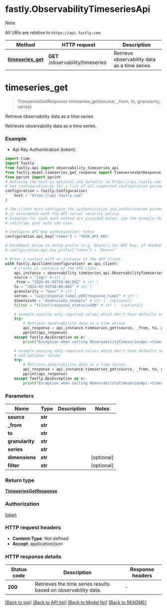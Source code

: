 # fastly.ObservabilityTimeseriesApi

> [!NOTE]
> All URIs are relative to `https://api.fastly.com`

Method | HTTP request | Description
------------- | ------------- | -------------
[**timeseries_get**](ObservabilityTimeseriesApi.md#timeseries_get) | **GET** /observability/timeseries | Retrieve observability data as a time series


# **timeseries_get**
> TimeseriesGetResponse timeseries_get(source, _from, to, granularity, series)

Retrieve observability data as a time series

Retrieves observability data as a time series.

### Example

* Api Key Authentication (token):

```python
import time
import fastly
from fastly.api import observability_timeseries_api
from fastly.model.timeseries_get_response import TimeseriesGetResponse
from pprint import pprint
# Defining the host is optional and defaults to https://api.fastly.com
# See configuration.py for a list of all supported configuration parameters.
configuration = fastly.Configuration(
    host = "https://api.fastly.com"
)

# The client must configure the authentication and authorization parameters
# in accordance with the API server security policy.
# Examples for each auth method are provided below, use the example that
# satisfies your auth use case.

# Configure API key authorization: token
configuration.api_key['token'] = 'YOUR_API_KEY'

# Uncomment below to setup prefix (e.g. Bearer) for API key, if needed
# configuration.api_key_prefix['token'] = 'Bearer'

# Enter a context with an instance of the API client
with fastly.ApiClient(configuration) as api_client:
    # Create an instance of the API class
    api_instance = observability_timeseries_api.ObservabilityTimeseriesApi(api_client)
    source = "logs" # str | 
    _from = "2024-01-03T16:00:00Z" # str | 
    to = "2024-01-03T18:00:00Z" # str | 
    granularity = "hour" # str | 
    series = "avg[response_time],p99[response_time]" # str | 
    dimensions = "dimensions_example" # str |  (optional)
    filter = "filter[response_status]=200" # str |  (optional)

    # example passing only required values which don't have defaults set
    try:
        # Retrieve observability data as a time series
        api_response = api_instance.timeseries_get(source, _from, to, granularity, series)
        pprint(api_response)
    except fastly.ApiException as e:
        print("Exception when calling ObservabilityTimeseriesApi->timeseries_get: %s\n" % e)

    # example passing only required values which don't have defaults set
    # and optional values
    try:
        # Retrieve observability data as a time series
        api_response = api_instance.timeseries_get(source, _from, to, granularity, series, dimensions=dimensions, filter=filter)
        pprint(api_response)
    except fastly.ApiException as e:
        print("Exception when calling ObservabilityTimeseriesApi->timeseries_get: %s\n" % e)
```


### Parameters

Name | Type | Description  | Notes
------------- | ------------- | ------------- | -------------
 **source** | **str**|  |
 **_from** | **str**|  |
 **to** | **str**|  |
 **granularity** | **str**|  |
 **series** | **str**|  |
 **dimensions** | **str**|  | [optional]
 **filter** | **str**|  | [optional]

### Return type

[**TimeseriesGetResponse**](TimeseriesGetResponse.md)

### Authorization

[token](../README.md#token)

### HTTP request headers

 - **Content-Type**: Not defined
 - **Accept**: application/json


### HTTP response details

| Status code | Description | Response headers |
|-------------|-------------|------------------|
**200** | Retrieves the time series results based on observability data. |  -  |

[[Back to top]](#) [[Back to API list]](../README.md#documentation-for-api-endpoints) [[Back to Model list]](../README.md#documentation-for-models) [[Back to README]](../README.md)

